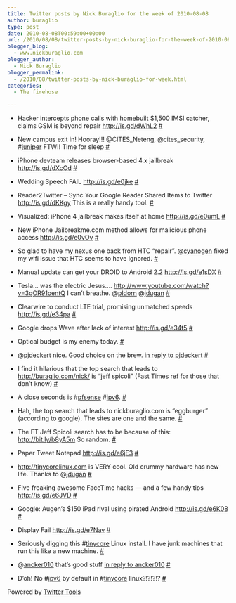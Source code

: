 ```yaml
---
title: Twitter posts by Nick Buraglio for the week of 2010-08-08
author: buraglio
type: post
date: 2010-08-08T00:59:00+00:00
url: /2010/08/08/twitter-posts-by-nick-buraglio-for-the-week-of-2010-08-08/
blogger_blog:
  - www.nickburaglio.com
blogger_author:
  - Nick Buraglio
blogger_permalink:
  - /2010/08/twitter-posts-by-nick-buraglio-for-week.html
categories:
  - The firehose

---
```

</p> 

  * Hacker intercepts phone calls with homebuilt $1,500 IMSI catcher, claims GSM is beyond repair <a href="http://is.gd/dWhL2" rel="nofollow">http://is.gd/dWhL2</a> [#][1] 


  * New campus exit in! Hooray!!! @CITES\_Neteng, @cites\_security, #[juniper][2] FTW!! Time for sleep [#][3] 


  * iPhone devteam releases browser-based 4.x jailbreak <a href="http://is.gd/dXcOd" rel="nofollow">http://is.gd/dXcOd</a> [#][4] 


  * Wedding Speech FAIL <a href="http://is.gd/e0jke" rel="nofollow">http://is.gd/e0jke</a> [#][5] 


  * Reader2Twitter &#8211; Sync Your Google Reader Shared Items to Twitter <a href="http://is.gd/dKKgy" rel="nofollow">http://is.gd/dKKgy</a> This is a really handy tool. [#][6] 


  * Visualized: iPhone 4 jailbreak makes itself at home <a href="http://is.gd/e0umL" rel="nofollow">http://is.gd/e0umL</a> [#][7] 


  * New iPhone Jailbreakme.com method allows for malicious phone access <a href="http://is.gd/e0vOv" rel="nofollow">http://is.gd/e0vOv</a> [#][8] 


  * So glad to have my nexus one back from HTC &#8220;repair&#8221;. @[cyanogen][9] fixed my wifi issue that HTC seems to have ignored. [#][10] 


  * Manual update can get your DROID to Android 2.2 <a href="http://is.gd/e1sDX" rel="nofollow">http://is.gd/e1sDX</a> [#][11] 


  * Tesla&#8230; was the electric Jesus&#8230;. <a href="http://www.youtube.com/watch?v=3gOR91oentQ" rel="nofollow">http://www.youtube.com/watch?v=3gOR91oentQ</a> I can&#8217;t breathe. @[pldorn][12] @[jdugan][13] [#][14] 


  * Clearwire to conduct LTE trial, promising unmatched speeds <a href="http://is.gd/e34pa" rel="nofollow">http://is.gd/e34pa</a> [#][15] 


  * Google drops Wave after lack of interest <a href="http://is.gd/e34t5" rel="nofollow">http://is.gd/e34t5</a> [#][16] 


  * Optical budget is my enemy today. [#][17] 


  * @[pjdeckert][18] nice. Good choice on the brew. [in reply to pjdeckert][19] [#][20] 


  * I find it hilarious that the top search that leads to <a href="http://buraglio.com/nick/" rel="nofollow">http://buraglio.com/nick/</a> is &#8220;jeff spicoli&#8221; (Fast Times ref for those that don&#8217;t know) [#][21] 


  * A close seconds is #[pfsense][22] #[ipv6][23]. [#][24] 


  * Hah, the top search that leads to nickburaglio.com is &#8220;eggburger&#8221; (according to google). The sites are one and the same. [#][25] 


  * The FT Jeff Spicoli search has to be because of this: <a href="http://bit.ly/b8yA5m" rel="nofollow">http://bit.ly/b8yA5m</a> So random. [#][26] 


  * Paper Tweet Notepad <a href="http://is.gd/e6jE3" rel="nofollow">http://is.gd/e6jE3</a> [#][27] 


  * <a href="http://tinycorelinux.com/" rel="nofollow">http://tinycorelinux.com</a> is VERY cool. Old crummy hardware has new life. Thanks to @[jdugan][13] [#][28] 


  * Five freaking awesome FaceTime hacks &#8212; and a few handy tips <a href="http://is.gd/e6JVD" rel="nofollow">http://is.gd/e6JVD</a> [#][29] 


  * Google: Augen&#8217;s $150 iPad rival using pirated Android <a href="http://is.gd/e6K08" rel="nofollow">http://is.gd/e6K08</a> [#][30] 


  * Display Fail <a href="http://is.gd/e7Nav" rel="nofollow">http://is.gd/e7Nav</a> [#][31] 


  * Seriously digging this #[tinycore][32] Linux install. I have junk machines that run this like a new machine. [#][33] 


  * @[ancker010][34] that&#8217;s good stuff [in reply to ancker010][35] [#][36] 


  * D&#8217;oh! No #[ipv6][23] by default in #[tinycore][32] linux?!?!?!? [#][37] 
</ul> 



Powered by [Twitter Tools][38]

 [1]: http://twitter.com/buraglio/statuses/20051002531
 [2]: http://search.twitter.com/search?q=%23juniper
 [3]: http://twitter.com/buraglio/statuses/20065986215
 [4]: http://twitter.com/buraglio/statuses/20092855947
 [5]: http://twitter.com/buraglio/statuses/20220580485
 [6]: http://twitter.com/buraglio/statuses/20229520924
 [7]: http://twitter.com/buraglio/statuses/20229804065
 [8]: http://twitter.com/buraglio/statuses/20230969137
 [9]: http://twitter.com/cyanogen
 [10]: http://twitter.com/buraglio/statuses/20272996714
 [11]: http://twitter.com/buraglio/statuses/20274328511
 [12]: http://twitter.com/pldorn
 [13]: http://twitter.com/jdugan
 [14]: http://twitter.com/buraglio/statuses/20277036737
 [15]: http://twitter.com/buraglio/statuses/20340505277
 [16]: http://twitter.com/buraglio/statuses/20340551773
 [17]: http://twitter.com/buraglio/statuses/20405677484
 [18]: http://twitter.com/pjdeckert
 [19]: http://twitter.com/pjdeckert/statuses/20478306344
 [20]: http://twitter.com/buraglio/statuses/20481615327
 [21]: http://twitter.com/buraglio/statuses/20486064367
 [22]: http://search.twitter.com/search?q=%23pfsense
 [23]: http://search.twitter.com/search?q=%23ipv6
 [24]: http://twitter.com/buraglio/statuses/20486084568
 [25]: http://twitter.com/buraglio/statuses/20486184970
 [26]: http://twitter.com/buraglio/statuses/20486490521
 [27]: http://twitter.com/buraglio/statuses/20488277339
 [28]: http://twitter.com/buraglio/statuses/20489713180
 [29]: http://twitter.com/buraglio/statuses/20511581714
 [30]: http://twitter.com/buraglio/statuses/20511668533
 [31]: http://twitter.com/buraglio/statuses/20573453824
 [32]: http://search.twitter.com/search?q=%23tinycore
 [33]: http://twitter.com/buraglio/statuses/20573677460
 [34]: http://twitter.com/ancker010
 [35]: http://twitter.com/ancker010/statuses/20579567297
 [36]: http://twitter.com/buraglio/statuses/20580094948
 [37]: http://twitter.com/buraglio/statuses/20595493303
 [38]: http://alexking.org/projects/wordpress